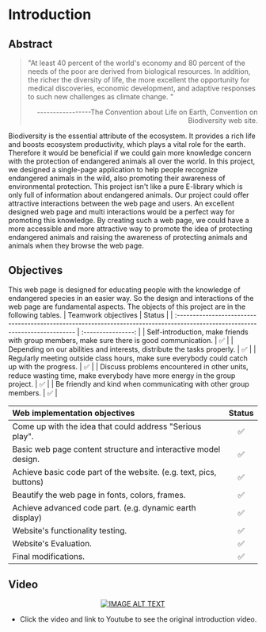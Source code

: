 # Introduction
## Abstract
> "At least 40 percent of the world's economy and 80 percent of the needs of the poor are derived from biological resources. In addition, the richer the diversity of life, the more excellent the opportunity for medical discoveries, economic development, and adaptive responses to such new challenges as climate change. "
>                                            <p align="right">-----------------The Convention about Life on Earth, Convention on Biodiversity web site.</p>

Biodiversity is the essential attribute of the ecosystem. It provides a rich life and boosts ecosystem productivity, which plays a vital role for the earth. Therefore it would be beneficial if we could gain more knowledge concern with the protection of endangered animals all over the world.
In this project, we designed a single-page application to help people recognize endangered animals in the wild, also promoting their awareness of environmental protection. This project isn't like a pure E-library which is only full of information about endangered animals. Our project could offer attractive interactions between the web page and users. An excellent designed web page and multi interactions would be a perfect way for promoting this knowledge.
By creating such a web page, we could have a more accessible and more attractive way to promote the idea of protecting endangered animals and raising the awareness of protecting animals and animals when they browse the web page.
## Objectives
This web page is designed for educating people with the knowledge of endangered species in an easier way. So the design and interactions of the web page are fundamental aspects. The objects of this project are in the following tables.
| Teamwork objectives                                                                                                          |       Status       |
| :---------------------------------------------------------------------------------------------------------------------------- | :----------------: |
| Self-introduction, make friends with group members, make sure there is good communication.                                  | :white_check_mark: |
| Depending on our abilities and interests, distribute the tasks properly.                                                      | :white_check_mark: |
| Regularly meeting outside class hours, make sure everybody could catch up with the progress.                                   | :white_check_mark: |
| Discuss problems encountered in other units, reduce wasting time, make everybody have more energy in the group project.        | :white_check_mark: |
| Be friendly and kind when communicating with other group members.                                                                   | :white_check_mark: |

| Web implementation objectives                                                                                               |       Status       |
| :-------------------------------------------------------------------------------------------------------------------------- | :----------------: |
| Come up with the idea that could address "Serious play".                                                                     | :white_check_mark: |
| Basic web page content structure and interactive model design.                                                              | :white_check_mark: |
| Achieve basic code part of the website. (e.g. text, pics, buttons)                                                           | :white_check_mark: |
| Beautify the web page in fonts, colors, frames.                                                                              | :white_check_mark: |
| Achieve advanced code part. (e.g. dynamic earth display)                                                                     | :white_check_mark: |
| Website's functionality testing.                                                                                            | :white_check_mark: |
| Website's Evaluation.                                                                                                       | :white_check_mark: |
| Final modifications.  <img width=703/>                                                                                      | :white_check_mark: |

## Video
<div align="center" width="560">

  [![IMAGE ALT TEXT](https://github.com/liyao0123/SoftwareEngineering2021Desk3/blob/main/Documentation/pics/gif.gif)](https://www.youtube.com/watch?v=u4elR3cB9o8)

</div>

- Click the video and link to Youtube to see the original introduction video.




